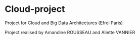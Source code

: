 # Cloud-project
Project for Cloud and Big Data  Architectures (Efrei Paris)

Project realised by Amandine ROUSSEAU and Aliette VANNIER
